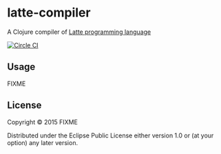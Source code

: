 # latte-compiler

A Clojure compiler of [Latte programming language](http://www.mimuw.edu.pl/~ben/Zajecia/Mrj2015/Latte/)

[![Circle CI](https://circleci.com/gh/cezarykosko/latte-compiler/tree/master.svg?style=svg)](https://circleci.com/gh/cezarykosko/latte-compiler/tree/master)

## Usage

FIXME

## License

Copyright © 2015 FIXME

Distributed under the Eclipse Public License either version 1.0 or (at
your option) any later version.
